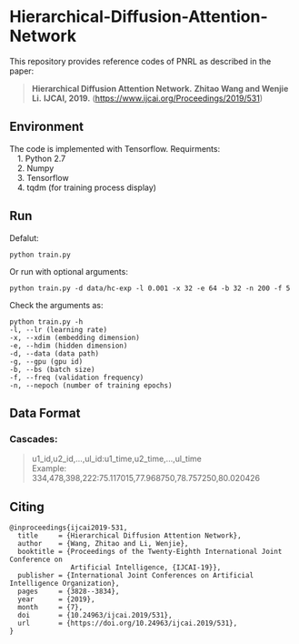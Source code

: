 # Hierarchical-Diffusion-Attention-Network
This repository provides reference codes of PNRL as described in the paper:
>**Hierarchical Diffusion Attention Network.**
>**Zhitao Wang and Wenjie Li.**
>**IJCAI, 2019.**  (https://www.ijcai.org/Proceedings/2019/531)

## Environment
The code is implemented with Tensorflow. Requirments:  
&emsp;1. Python 2.7  
&emsp;2. Numpy  
&emsp;3. Tensorflow  
&emsp;4. tqdm (for training process display)   

## Run
Defalut:  

    python train.py  
    
Or run with optional arguments:  

    python train.py -d data/hc-exp -l 0.001 -x 32 -e 64 -b 32 -n 200 -f 5
Check the arguments as:  

    python train.py -h
    -l, --lr (learning rate)  
    -x, --xdim (embedding dimension)  
    -e, --hdim (hidden dimension)  
    -d, --data (data path)  
    -g, --gpu (gpu id)  
    -b, --bs (batch size)  
    -f, --freq (validation frequency)  
    -n, --nepoch (number of training epochs)

## Data Format
### Cascades:
>u1_id,u2_id,...,ul_id:u1_time,u2_time,...,ul_time   
>Example: 334,478,398,222:75.117015,77.968750,78.757250,80.020426

## Citing
    @inproceedings{ijcai2019-531,
      title     = {Hierarchical Diffusion Attention Network},
      author    = {Wang, Zhitao and Li, Wenjie},
      booktitle = {Proceedings of the Twenty-Eighth International Joint Conference on
                   Artificial Intelligence, {IJCAI-19}},
      publisher = {International Joint Conferences on Artificial Intelligence Organization},             
      pages     = {3828--3834},
      year      = {2019},
      month     = {7},
      doi       = {10.24963/ijcai.2019/531},
      url       = {https://doi.org/10.24963/ijcai.2019/531},
    }

   
